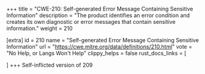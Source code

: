 +++
title = "CWE-210: Self-generated Error Message Containing Sensitive Information"
description	= "The product identifies an error condition and creates its own diagnostic or error messages that contain sensitive information."
weight = 210

[extra]
id = 210
name = "Self-generated Error Message Containing Sensitive Information"
url = "https://cwe.mitre.org/data/definitions/210.html"
vote = "No Help, or Langs Won't Help"
clippy_helps = false
rust_docs_links = [
	
]
+++
Self-inflicted version of 209
